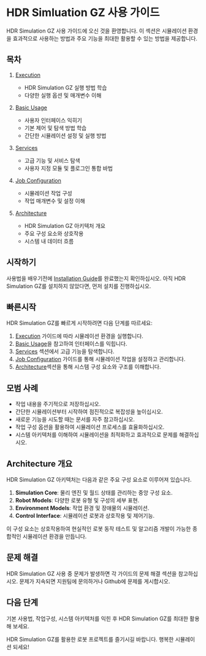 # HDR Simluation GZ 사용 가이드

HDR Simulation GZ 사용 가이드에 오신 것을 환영합니다. 이 섹션은 시뮬레이션 환경을 효과적으로 사용하는 방법과 주요 기능을 최대한 활용할 수 있는 방법을 제공합니다.

## 목차

1. [Execution](1-execute.md)
   - HDR Simulation GZ 실행 방법 학습
   - 다양한 실행 옵션 및 매개변수 이해

2. [Basic Usage](2-usage.md)
   - 사용자 인터페이스 익히기
   - 기본 제어 및 탐색 방법 학습
   - 간단한 시뮬레이션 설정 및 실행 방법

3. [Services](3-service.md)
   - 고급 기능 및 서비스 탐색
   - 사용자 지정 모듈 및 플로그인 통합 바법

4. [Job Configuration](4-job.md)
   - 시뮬레이션 작업 구성
   - 작업 매개변수 및 설정 이해

5. [Architecture](5-hdr_driver.md)
   - HDR Simulation GZ 아키텍처 개요
   - 주요 구성 요소와 상호작용
   - 시스템 내 데이터 흐름

## 시작하기

사용법을 배우기전에 [Installation Guide](../2-install/README.md)를 완료했는지 확인하십시오. 아직 HDR Simulation GZ를 설치하지 않았다면, 먼저 설치를 진행하십시오.

## 빠른시작

HDR Simulation GZ를 빠르게 시작하려면 다음 단계를 따르세요:

1. [Execution](1-execute.md) 가이드에 따라 시뮬레이션 환경을 실행합니다.
2. [Basic Usage](2-usage.md)을 참고하여 인터페이스를 익힙니다.
3. [Services](3-service.md) 섹션에서 고급 기능을 탐색합니다.
4. [Job Configuration](4-job.md) 가이드를 통해 시뮬레이션 작업을 설정하고 관리합니다.
5. [Architecture](5-hdr_driver.md)섹션을 통해 시스템 구성 요소와 구조를 이해합니다.

## 모범 사례

- 작업 내용을 주기적으로 저장하십시오.
- 간단한 시뮬레이션부터 시작하여 점진적으로 복잡성을 높이십시오.
- 새로운 기능을 시도할 때는 문서를 자주 참고하십시오.
- 작업 구성 옵션을 활용하여 시뮬레이션 프로세스를 효율화하십시오.
- 시스템 아키텍처를 이해하여 시뮬레이션을 최적화하고 효과적으로 문제를 해결하십시오.

## Architecture 개요

HDR Simulation GZ 아키텍처는 다음과 같은 주요 구성 요소로 이루어져 있습니다.

1. **Simulation Core**: 물리 엔진 및 월드 상태를 관리하는 중앙 구성 요소.
2. **Robot Models**: 다양한 로봇 유형 및 구성의 세부 표현.
3. **Environment Models**: 작업 환경 및 장애물의 시뮬레이션.
4. **Control Interface**: 시뮬레이션 로봇과 상호작용 및 제어기능.

이 구성 요소는 상호작용하여 현실적인 로봇 동작 테스트 및 알고리즘 개발이 가능한 종합적인 시뮬레이션 환경을 만듭니다.

## 문제 해결

HDR Simulation GZ 사용 중 문제가 발생하면 각 가이드의 문제 해결 섹션을 참고하십시오. 문제가 지속되면 지원팀에 문의하거나 Github에 문제를 게시합시오.

## 다음 단계

기본 사용법, 작업구성, 시스템 아키텍처를 익힌 후 HDR Simulation GZ를 최대한 활용해 보세요.

HDR Simulation GZ를 활용한 로봇 프로젝트를 즐기시길 바랍니다. 행복한 시뮬레이션 되세요!